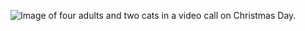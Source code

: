 ![Image of four adults and two cats in a video call on Christmas Day.](https://user-images.githubusercontent.com/23123030/110025656-86bf3e00-7ce4-11eb-89ee-577d81e3b68e.jpg)
